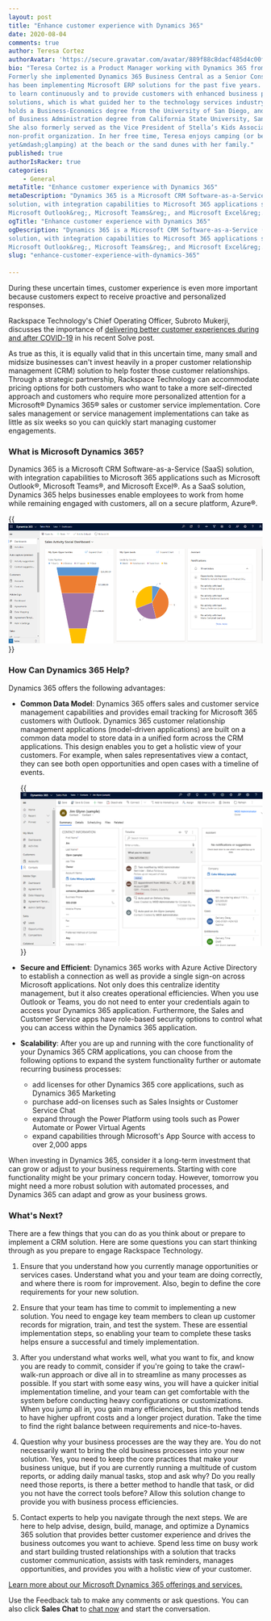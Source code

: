 ```yaml
---
layout: post
title: "Enhance customer experience with Dynamics 365"
date: 2020-08-04
comments: true
author: Teresa Cortez
authorAvatar: 'https://secure.gravatar.com/avatar/889f88c8dacf485d4c00f7c6fcfd51f8'
bio: "Teresa Cortez is a Product Manager working with Dynamics 365 from Microsoft.
Formerly she implemented Dynamics 365 Business Central as a Senior Consultant and
has been implementing Microsoft ERP solutions for the past five years. Her passion
to learn continuously and to provide customers with enhanced business process
solutions, which is what guided her to the technology services industry. Teresa
holds a Business-Economics degree from the University of San Diego, and a Master
of Business Administration degree from California State University, San Marcos.
She also formerly served as the Vice President of Stella’s Kids Association, a
non-profit organization. In her free time, Teresa enjoys camping (or better
yet&mdash;glamping) at the beach or the sand dunes with her family."
published: true
authorIsRacker: true
categories:
    - General
metaTitle: "Enhance customer experience with Dynamics 365"
metaDescription: "Dynamics 365 is a Microsoft CRM Software-as-a-Service (SaaS)
solution, with integration capabilities to Microsoft 365 applications such as
Microsoft Outlook&reg;, Microsoft Teams&reg;, and Microsoft Excel&reg;."
ogTitle: "Enhance customer experience with Dynamics 365"
ogDescription: "Dynamics 365 is a Microsoft CRM Software-as-a-Service (SaaS)
solution, with integration capabilities to Microsoft 365 applications such as
Microsoft Outlook&reg;, Microsoft Teams&reg;, and Microsoft Excel&reg;."
slug: "enhance-customer-experience-with-dynamics-365"

---
```


During these uncertain times, customer experience is even more important because
customers expect to receive proactive and personalized responses.

<!--more-->

Rackspace Technology's Chief Operating Officer, Subroto Mukerji,  discusses the
importance of
[delivering better customer experiences during and after COVID-19](https://www.rackspace.com/solve/delivering-better-customer-experiences-during-and-after-covid-19)
in his recent Solve post.

As true as this, it is equally valid that in this uncertain time, many small and
midsize businesses can't invest heavily in a proper customer relationship
management (CRM) solution to help foster those customer relationships. Through
a strategic partnership, Rackspace Technology can accommodate pricing options
for both customers who want to take a more self-directed approach and customers
who require more personalized attention for a Microsoft&reg; Dynamics 365&reg;
sales or customer service implementation. Core sales management or service
management implementations can take as little as six weeks so you can quickly
start managing customer engagements.

### What is Microsoft Dynamics 365?

Dynamics 365 is a Microsoft CRM Software-as-a-Service (SaaS) solution, with
integration capabilities to Microsoft 365 applications such as Microsoft
Outlook&reg;, Microsoft Teams&reg;, and Microsoft Excel&reg;. As a SaaS solution,
Dynamics 365 helps businesses enable employees to work from home while remaining
engaged with customers, all on a secure platform, Azure&reg;.

{{<img src="Picture1.png" title="" alt="">}}

### How Can Dynamics 365 Help?

Dynamics 365 offers the following advantages:

- **Common Data Model**: Dynamics 365 offers sales and customer service
  management capabilities and provides email tracking for Microsoft 365 customers
  with Outlook. Dynamics 365 customer relationship management applications
  (model-driven applications) are built on a common data model to store data in
  a unified form across the CRM applications. This design enables you to get a
  holistic view of your customers. For example, when sales representatives view
  a contact, they can see both open opportunities and open cases with a timeline
  of events.

    {{<img src="Picture2.png" title="" alt="">}}

- **Secure and Efficient**: Dynamics 365 works with Azure Active Directory to
  establish a connection as well as provide a single sign-on across Microsoft
  applications. Not only does this centralize identity management, but it also
  creates operational efficiencies. When you use Outlook or Teams, you do not
  need to enter your credentials again to access your Dynamics 365 application.
  Furthermore, the Sales and Customer Service apps have role-based security
  options to control what you can access within the Dynamics 365 application.

- **Scalability**: After you are up and running with the core functionality of
  your Dynamics 365 CRM applications, you can choose from the following  options
  to expand the system functionality further or automate recurring business
  processes:

    - add licenses for other Dynamics 365 core applications, such as Dynamics
      365 Marketing
    - purchase add-on licenses such as Sales Insights or Customer Service Chat
    - expand through the Power Platform using tools such as Power Automate or
      Power Virtual Agents
    - expand capabilities through Microsoft's App Source with access to over
      2,000 apps

When investing in Dynamics 365, consider it a long-term investment that can
grow or adjust to your business requirements. Starting with core functionality
might be your primary concern today. However, tomorrow you might need a more
robust solution with automated processes, and Dynamics 365 can adapt and grow
as your business grows.

### What's Next?

There are a few things that you can do as you think about or prepare to implement
a CRM solution. Here are some questions you can start thinking through as you
prepare to engage Rackspace Technology.

1. Ensure that you understand how you currently manage opportunities or services
cases. Understand what you and your team are doing correctly, and where there is
room for improvement. Also, begin to define the core requirements for your new
solution.

2. Ensure that your team has time to commit to implementing a new solution. You
need to engage key team members to clean up customer records for migration,
train, and test the system. These are essential implementation steps, so enabling
your team to complete these tasks helps ensure a successful and timely implementation.

3. After you understand what works well, what you want to fix, and know you are
ready to commit, consider if you're going to take the crawl-walk-run approach or
dive all in to streamline as many processes as possible. If you start with some
easy wins, you will have a quicker initial implementation timeline, and your
team can get comfortable with the system before conducting heavy configurations
or customizations. When you jump all in, you gain many efficiencies, but this
method tends to have higher upfront costs and a longer project duration. Take
the time to find the right balance between requirements and nice-to-haves.

4. Question why your business processes are the way they are. You do not
necessarily want to bring the old business processes into your new solution.
Yes, you need to keep the core practices that make your business unique, but if
you are currently running a multitude of custom reports, or adding daily manual
tasks, stop and ask why? Do you really need those reports, is there a better
method to handle that task, or did you not have the correct tools before? Allow
this solution change to provide you with business process efficiencies.

5. Contact experts to help you navigate through the next steps. We are here to
help advise, design, build, manage, and optimize a Dynamics 365 solution that
provides better customer experience and drives the business outcomes you want
to achieve. Spend less time on busy work and start building trusted relationships
with a solution that tracks customer communication, assists with task reminders,
manages opportunities, and provides you with a holistic view of your customer.

<a class="cta purple" id="cta" href="https://www.rackspace.com/microsoft/dynamics-365">Learn more about our Microsoft Dynamics 365 offerings and services.</a>

Use the Feedback tab to make any comments or ask questions. You can also click
**Sales Chat** to [chat now](https://www.rackspace.com/) and start the conversation.
